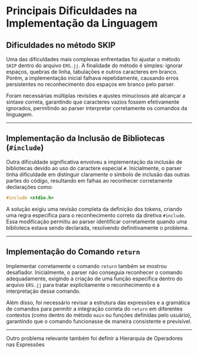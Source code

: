 # Principais Dificuldades na Implementação da Linguagem

## Dificuldades no método SKIP

Uma das dificuldades mais complexas enfrentadas foi ajustar o método `SKIP` dentro do arquivo `ERS.jj`. A finalidade do método é simples: ignorar espaços, quebras de linha, tabulações e outros caracteres em branco. Porém, a implementação inicial falhava repetidamente, causando erros persistentes no reconhecimento dos espaços em branco pelo parser. 

Foram necessárias múltiplas revisões e ajustes minuciosos até alcançar a sintaxe correta, garantindo que caracteres vazios fossem efetivamente ignorados, permitindo ao parser interpretar corretamente os comandos da linguagem.

---

## Implementação da Inclusão de Bibliotecas (`#include`)

Outra dificuldade significativa envolveu a implementação da inclusão de bibliotecas devido ao uso do caractere especial `#`. Inicialmente, o parser tinha dificuldade em distinguir claramente o símbolo de inclusão das outras partes do código, resultando em falhas ao reconhecer corretamente declarações como:

```c
#include <stdio.h>
```

A solução exigiu uma revisão completa da definição dos tokens, criando uma regra específica para o reconhecimento correto da diretiva `#include`. Essa modificação permitiu ao parser identificar corretamente quando uma biblioteca estava sendo declarada, resolvendo definitivamente o problema.

---

## Implementação do Comando `return`

Implementar corretamente o comando `return` também se mostrou desafiador. Inicialmente, o parser não conseguia reconhecer o comando adequadamente, exigindo a criação de uma função específica dentro do arquivo `ERS.jj` para tratar explicitamente o reconhecimento e a interpretação desse comando.

Além disso, foi necessário revisar a estrutura das expressões e a gramática de comandos para permitir a integração correta do `return` em diferentes contextos (como dentro do método `main` ou funções definidas pelo usuário), garantindo que o comando funcionasse de maneira consistente e previsível.

------------------
Outro problema relevante também foi  definir a Hierarquia de Operadores nas Expressões
